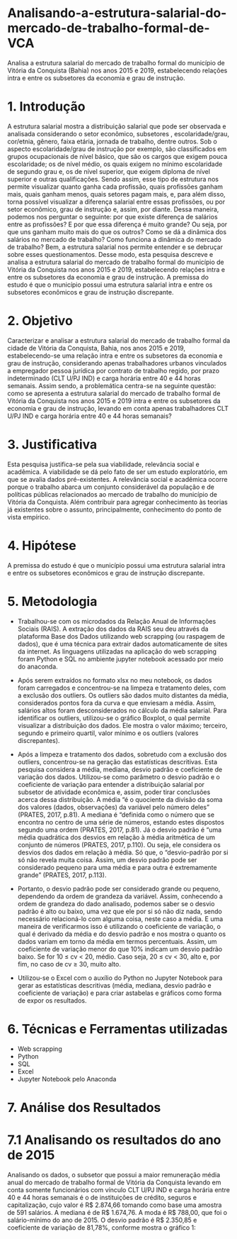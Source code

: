 # Analisando-a-estrutura-salarial-do-mercado-de-trabalho-formal-de-VCA
 Analisa a estrutura salarial do mercado de trabalho formal do  município de Vitória da Conquista (Bahia) nos anos 2015 e 2019, estabelecendo relações intra e entre  os subsetores da economia e grau de instrução. 

# 1. Introdução
   
 A estrutura salarial mostra a distribuição salarial que pode ser observada e analisada  considerando o setor econômico, subsetores , escolaridade/grau, cor/etnia, gênero, faixa etária, jornada de trabalho, dentre outros. Sob o aspecto escolaridade/grau de instrução por exemplo, são classificados em grupos ocupacionais de nível básico, que são os cargos que exigem pouca escolaridade; os de nível médio, os quais exigem no mínimo escolaridade de segundo grau e, os de nível superior, que exigem diploma de nível superior e outras qualificações. Sendo assim, esse tipo de estrutura nos permite visualizar quanto ganha cada profissão, quais profissões ganham mais, quais ganham menos, quais setores pagam mais, e, para além disso, torna possível visualizar a diferença salarial entre essas profissões, ou por setor econômico, grau de instrução e, assim, por diante. Dessa maneira, podemos nos perguntar o seguinte: por que existe diferença de salários  entre as profissões? E por que essa diferença é muito grande? Ou seja, por que uns ganham  muito mais do que os outros? Como se dá a dinâmica dos salários no mercado de trabalho?  Como funciona a dinâmica do mercado de trabalho? Bem, a estrutura salarial nos permite entender e se debruçar sobre esses questionamentos. Desse modo, esta pesquisa descreve e analisa a estrutura salarial do mercado de trabalho formal do  município de Vitória da Conquista nos anos 2015 e 2019, estabelecendo relações intra e entre os subsetores da economia e grau de instrução. A premissa do estudo é que o município possui  uma estrutura salarial intra e entre os subsetores econômicos e grau de instrução discrepante.

# 2. Objetivo

Caracterizar e analisar a estrutura salarial do mercado de trabalho formal da cidade de Vitória da Conquista, Bahia, nos anos 2015 e 2019, estabelecendo-se uma relação intra e entre os subsetores da  economia e grau de instrução, considerando apenas trabalhadores urbanos vinculados a empregador pessoa jurídica por contrato de trabalho regido, por prazo indeterminado (CLT U/PJ IND) e carga horária entre 40 e 44 horas semanais. Assim sendo, a problemática centra-se na seguinte questão: como se apresenta a estrutura salarial do mercado de trabalho formal de Vitória da Conquista nos anos 2015 e 2019 intra e entre os subsetores da economia e grau de instrução, levando em conta apenas trabalhadores CLT U/PJ IND e carga horária entre 40 e 44 horas semanais?

# 3. Justificativa
   
Esta pesquisa justifica-se pela sua viabilidade, relevância social e acadêmica. A viabilidade se dá pelo fato de ser um estudo exploratório, em que se avalia dados pré-existentes. A relevância social e acadêmica ocorre porque o trabalho abarca um conjunto considerável da população e de políticas públicas relacionados ao mercado de trabalho do município de Vitória da Conquista. Além contribuir para agregar conhecimento às teorias já existentes sobre o assunto, principalmente, conhecimento do ponto de vista empírico.


# 4. Hipótese
   
 A premissa do estudo é que o município possui uma estrutura salarial intra e entre os subsetores econômicos e grau de instrução discrepante. 


# 5. Metodologia
   
- Trabalhou-se com os microdados da Relação Anual de Informações Sociais (RAIS). A extração dos dados da RAIS seu deu através da plataforma Base dos Dados utilizando web scrapping (ou raspagem de dados), que é uma técnica para extrair dados automaticamente de sites da internet. As linguagens utilizadas na aplicação do web scrapping foram Python e SQL no ambiente jupyter notebook acessado por meio do anaconda.

- Após serem extraídos no formato xlsx no meu notebook, os dados foram carregados e concentrou-se na limpeza e tratamento deles, com a exclusão dos outliers. Os outliers são dados muito distantes da média, considerados pontos fora da curva e que enviesam a média. Assim, salários altos foram desconsiderados no cálculo da média salarial. Para identificar os outliers, utilizou-se o gráfico Boxplot, o qual permite visualizar a distribuição dos dados. Ele mostra o valor máximo; terceiro, segundo e primeiro quartil, valor mínimo e os outliers (valores discrepantes).

- Após a limpeza e tratamento dos dados, sobretudo com a exclusão dos outliers,  concentrou-se na geração das estatísticas descritivas. Esta pesquisa considera a média, mediana, desvio padrão e coeficiente de variação dos dados. Utilizou-se como parâmetro  o desvio padrão e o coeficiente de variação para entender a distribuição salarial por subsetor de atividade econômica e, assim, poder tirar conclusões acerca dessa  distribuição. A média “é o quociente da divisão da soma dos valores (dados, observações) da variável pelo número deles” (PRATES, 2017, p.81). A mediana é “definida como o número que se encontra no centro de uma série de números, estando estes dispostos segundo uma ordem (PRATES, 2017, p.81). Já o desvio padrão é “uma média quadrática dos desvios em relação à média aritmética  de um conjunto de números (PRATES, 2017, p.110). Ou seja, ele considera os desvios dos dados em relação à média. Só que, o “desvio-padrão por si só não revela muita coisa. Assim, um desvio padrão pode ser considerado pequeno para uma média e para outra é extremamente grande” (PRATES, 2017, p.113).

- Portanto, o desvio padrão pode ser considerado grande ou pequeno, dependendo da  ordem de grandeza da variável. Assim, conhecendo a ordem de grandeza do dado analisado,  podemos saber se o desvio padrão é alto ou baixo, uma vez que ele por si só não diz nada, sendo  necessário relacioná-lo com alguma coisa, neste caso a média. E uma maneira de verificarmos  isso é utilizando o coeficiente de variação, o qual é derivado da média e do desvio padrão e nos  mostra o quanto os dados variam em torno da média em termos percentuais. Assim, um coeficiente de variação menor do que 10% indicam um desvio padrão baixo. Se for 10 ≤ cv < 20, médio. Caso seja, 20 ≤ cv < 30, alto e, por fim, no caso de cv ≥ 30, muito alto.

- Utilizou-se o Excel com o auxílio do Python no Jupyter Notebook para gerar as estatísticas descritivas (média, mediana, desvio padrão e coeficiente de variação) e para criar astabelas e gráficos como forma de expor os resultados.

# 6. Técnicas e Ferramentas utilizadas
   
- Web scrapping
- Python
- SQL
- Excel
- Jupyter Notebook pelo Anaconda    
 

# 7. Análise dos Resultados
   
# 7.1  Analisando os resultados do ano de 2015

Analisando os dados, o subsetor que possui a maior remuneração média anual do  mercado de trabalho formal de Vitória da Conquista levando em conta somente funcionários com vínculo CLT U/PJ IND e carga horária entre 40 e 44 horas semanais é o de instituições de crédito, seguros e capitalização, cujo valor é R$ 2.874,66 tomando como base uma amostra de 591 salários. A mediana é de R$ 1.674,76. A moda é R$ 788,00, que foi o salário-mínimo do  ano de 2015. O desvio padrão é R$ 2.350,85 e coeficiente de variação de 81,78%, conforme  mostra o gráfico 1:
